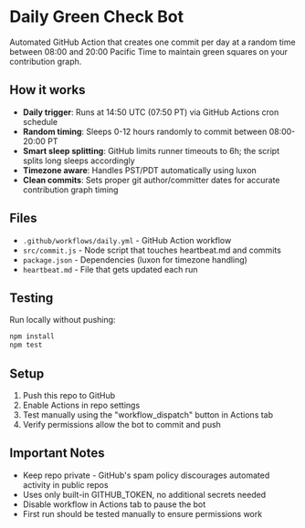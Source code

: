 # Daily Green Check Bot

Automated GitHub Action that creates one commit per day at a random time between 08:00 and 20:00 Pacific Time to maintain green squares on your contribution graph.

## How it works

- **Daily trigger**: Runs at 14:50 UTC (07:50 PT) via GitHub Actions cron schedule
- **Random timing**: Sleeps 0-12 hours randomly to commit between 08:00-20:00 PT
- **Smart sleep splitting**: GitHub limits runner timeouts to 6h; the script splits long sleeps accordingly
- **Timezone aware**: Handles PST/PDT automatically using luxon
- **Clean commits**: Sets proper git author/committer dates for accurate contribution graph timing

## Files

- `.github/workflows/daily.yml` - GitHub Action workflow
- `src/commit.js` - Node script that touches heartbeat.md and commits
- `package.json` - Dependencies (luxon for timezone handling)
- `heartbeat.md` - File that gets updated each run

## Testing

Run locally without pushing:
```bash
npm install
npm test
```

## Setup

1. Push this repo to GitHub
2. Enable Actions in repo settings
3. Test manually using the "workflow_dispatch" button in Actions tab
4. Verify permissions allow the bot to commit and push

## Important Notes

- Keep repo private - GitHub's spam policy discourages automated activity in public repos
- Uses only built-in GITHUB_TOKEN, no additional secrets needed
- Disable workflow in Actions tab to pause the bot
- First run should be tested manually to ensure permissions work 